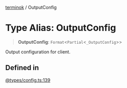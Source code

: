 [terminok](../README.md) / OutputConfig

# Type Alias: OutputConfig

> **OutputConfig**: `Format`\<`Partial`\<`_OutputConfig`\>\>

Output configuration for client.

## Defined in

[@types/config.ts:139](https://github.com/alpheustangs/terminok.js/blob/7461d553f32c23ceb880b8aec4d89b0bfe7368bb/package/src/@types/config.ts#L139)
